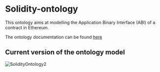 # Solidity-ontology

This ontology aims at modelling the Application Binary Interface (ABI) of a contract in Ethereum.

The ontology documentation can be found [here](https://w3id.org/def/Solidity)

## Current version of the ontology model

![SolidityOntology2](https://github.com/oeg-upm/Solidity-ontology/blob/main/SolidityOntologyComplete.png)

